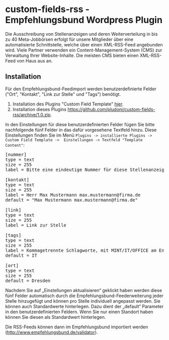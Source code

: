 # custom-fields-rss - Empfehlungsbund Wordpress Plugin

Die Ausschreibung von Stellenanzeigen und deren Weiterverteilung in bis zu 40 Meta-Jobbörsen erfolgt für unsere Mitglieder über eine automatisierte Schnittstelle, welche über einen XML-RSS-Feed angebunden wird. Viele Partner verwenden ein Content-Management-System (CMS) zur Verwaltung Ihrer Website-Inhalte. Die meisten CMS bieten einen XML-RSS-Feed von Haus aus an. 


## Installation

Für den Empfehlungsbund-Feedimport werden benutzerdefinierte Felder ("Ort", "Kontakt", "Link zur Stelle" und "Tags") benötigt.

1. Installation des Plugins "Custom Field Template" <a target="_blank" href="https://wordpress.org/plugins/custom-field-template/">hier</a>. 
2. Installation dieses Plugins https://github.com/pludoni/custom-fields-rss/archive/1.0.zip.

In den Einstellungen für diese benutzerdefinierten Felder fügen Sie bitte nachfolgende 
fünf Felder in das dafür vorgesehene Textfeld hinzu.
Diese Einstellungen finden Sie im Menü ``Plugins -> installierte Plugins -> Custom Field Template -> 
Einstellungen -> Textfeld "Template Content"``:

<pre>
[nummer]
type = text
size = 255
label = Bitte eine eindeutige Nummer für diese Stellenanzeige hinterlegen.

[kontakt]
type = text
size = 255
label = Herr Max Mustermann max.mustermann@firma.de
default = "Max Mustermann max.mustermann@firma.de"

[link]
type = text
size = 255
label = Link zur Stelle

[tags]
type = text
size = 255
label = Kommagetrennte Schlagworte, mit MINT/IT/OFFICE am Ende: Softwarentwickler, Administrator, Datenbank, IT
default = IT

[ort]
type = text
size = 255
default = Dresden
</pre>

Nachdem Sie auf „Einstellungen aktualisieren“ geklickt haben werden diese fünf Felder automatisch 
durch die Empfehlungsbund-Feederweiterung jeder Stelle hinzugefügt und können pro Stelle individuell angepasst werden.
Sie können auch Standardwerte hinterlegen. Dazu dient der „default“ Parameter in den benutzerdefinierten Feldern. 
Wenn Sie nur einen Standort haben können Sie diesen als Standardwert hinterlegen. 

Die RSS-Feeds können dann im Empfehlungsbund importiert werden (http://www.empfehlungsbund.de/validator).
